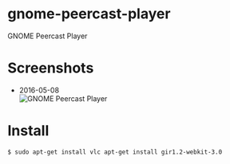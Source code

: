 # gnome-peercast-player
GNOME Peercast Player

# Screenshots
- 2016-05-08  
  ![GNOME Peercast Player](http://ktkr3d.github.io/images/gnome-peercast-player-20160508-01.png)

# Install
```bash
$ sudo apt-get install vlc apt-get install gir1.2-webkit-3.0
```
